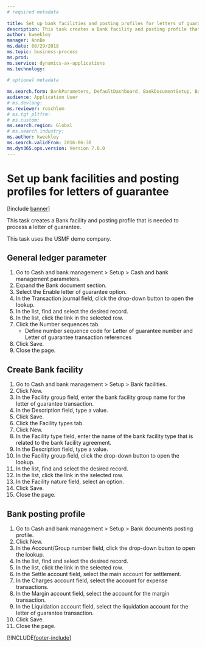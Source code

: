 ```yaml
--- 
# required metadata 
 
title: Set up bank facilities and posting profiles for letters of guarantee
description: This task creates a Bank facility and posting profile that is needed to process a letter of guarantee. 
author: kweekley
manager: AnnBe 
ms.date: 08/29/2018
ms.topic: business-process 
ms.prod:  
ms.service: dynamics-ax-applications 
ms.technology:  
 
# optional metadata 
 
ms.search.form: BankParameters, DefaultDashboard, BankDocumentSetup, BankDocumentPosting   
audience: Application User 
# ms.devlang:  
ms.reviewer: roschlom
# ms.tgt_pltfrm:  
# ms.custom:  
ms.search.region: Global
# ms.search.industry: 
ms.author: kweekley
ms.search.validFrom: 2016-06-30 
ms.dyn365.ops.version: Version 7.0.0 
---
```

# Set up bank facilities and posting profiles for letters of guarantee

[!include [banner](../../includes/banner.md)]

This task creates a Bank facility and posting profile that is needed to process a letter of guarantee.



This task uses the USMF demo company. 




## General ledger parameter
1. Go to Cash and bank management > Setup > Cash and bank management parameters.
2. Expand the Bank document section.
3. Select the Enable letter of guarantee option.
4. In the Transaction journal field, click the drop-down button to open the lookup.
5. In the list, find and select the desired record.
6. In the list, click the link in the selected row.
7. Click the Number sequences tab.
    * Define number sequence code for Letter of guarantee number and Letter of guarantee transaction references  
8. Click Save.
9. Close the page.

## Create Bank facility
1. Go to Cash and bank management > Setup > Bank facilities.
2. Click New.
3. In the Facility group field, enter the bank facility group name for the letter of guarantee transaction.
4. In the Description field, type a value.
5. Click Save.
6. Click the Facility types tab.
7. Click New.
8. In the Facility type field, enter the name of the bank facility type that is related to the bank facility agreement.
9. In the Description field, type a value.
10. In the Facility group field, click the drop-down button to open the lookup.
11. In the list, find and select the desired record.
12. In the list, click the link in the selected row.
13. In the Facility nature field, select an option.
14. Click Save.
15. Close the page.

## Bank posting profile
1. Go to Cash and bank management > Setup > Bank documents posting profile.
2. Click New.
3. In the Account/Group number field, click the drop-down button to open the lookup.
4. In the list, find and select the desired record.
5. In the list, click the link in the selected row.
6. In the Settle account field, select the main account for settlement.
7. In the Charges account field, select the account for expense transactions.
8. In the Margin account field, select the account for the margin transaction.
9. In the Liquidation account field, select the liquidation account for the letter of guarantee transaction. 
10. Click Save.
11. Close the page.



[!INCLUDE[footer-include](../../../includes/footer-banner.md)]